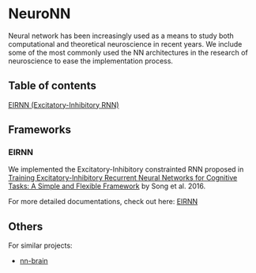 # NeuroNN
Neural network has been increasingly used as a means to study both computational and theoretical neuroscience in recent years. We include some of the most commonly used the NN architectures in the research of neuroscience to ease the implementation process.

## Table of contents
[EIRNN (Excitatory-Inhibitory RNN)](#EIRNN)

## Frameworks
### EIRNN
We implemented the Excitatory-Inhibitory constrainted RNN proposed in [Training Excitatory-Inhibitory Recurrent Neural Networks for Cognitive Tasks: A Simple and Flexible Framework](https://doi.org/10.1371/journal.pcbi.1004792) by Song et al. 2016.

For more detailed documentations, check out here: [EIRNN](./EIRNN/README.md)

## Others
For similar projects: 
- [nn-brain](https://github.com/gyyang/nn-brain)
